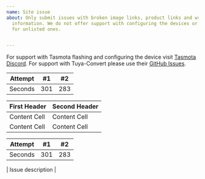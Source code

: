 ```yaml
---
name: Site issue
about: Only submit issues with broken image links, product links and wrong template
  information. We do not offer support with configuring the devices or creating templates
  for unlisted ones.


---
```


For support with Tasmota flashing and configuring the device visit [Tasmota Discord](https://discord.gg/Ks2Kzd4).
For support with Tuya-Convert please use their [GitHub Issues](https://github.com/ct-Open-Source/tuya-convert/issues).

Attempt | #1 | #2
--- | --- | --- |
Seconds | 301 | 283


| First Header  | Second Header |
| ------------- | ------------- |
| Content Cell  | Content Cell  |
| Content Cell  | Content Cell  |

| Attempt | #1  | #2  |
| :-----: | :-: | :-: |
| Seconds | 301 | 283 |


| Issue description |

